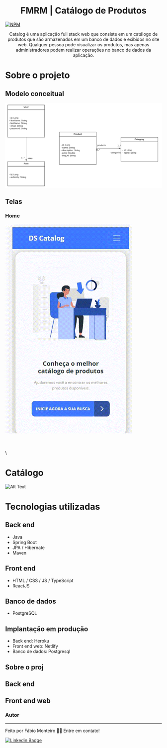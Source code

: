 <h1 align="center">FMRM | Catálogo de Produtos</h1>

[![NPM](https://img.shields.io/npm/l/react)](https://github.com/devsuperior/sds1-wmazoni/blob/master/LICENSE)

<p align="center">
	Catalog é uma aplicação full stack web que consiste em um catálogo de produtos que são armazenados em um banco de dados e exibidos no site web. Qualquer pessoa pode visualizar os produtos, mas apenas administradores podem realizar operações no banco de dados da aplicação.
</p>

# Sobre o projeto

## Modelo conceitual

![Modelo Conceitual](uml-catalog.png)

## Telas

### Home

![Alt Text](home.gif)
\
\
\
\
\

# Catálogo

![Alt Text](catalog.gif)

# Tecnologias utilizadas

## Back end

- Java
- Spring Boot
- JPA / Hibernate
- Maven

## Front end

- HTML / CSS / JS / TypeScript
- ReactJS

## Banco de dados

- PostgreSQL

## Implantação em produção

- Back end: Heroku
- Front end web: Netlify
- Banco de dados: Postgresql

## Sobre o proj

## Back end

## Front end web

### Autor

---

Feito por Fábio Monteiro 👋🏽 Entre em contato!

[![Linkedin Badge](https://img.shields.io/badge/-fabiomrm-blue?style=flat-square&logo=Linkedin&logoColor=white&link=https://www.linkedin.com/in/fabiomrm/)](https://www.linkedin.com/in/fabiomrm/)
